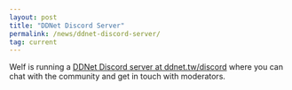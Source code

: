 ```yaml
---
layout: post
title: "DDNet Discord Server"
permalink: /news/ddnet-discord-server/
tag: current
---
```


Welf is running a [DDNet Discord server at ddnet.tw/discord](/discord) where you can chat with the community and get in touch with moderators.
